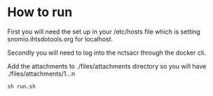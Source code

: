 # How to run

First you will need the set up in your /etc/hosts file which is setting snomio.ihtsdotools.org for localhost.

Secondly you will need to log into the nctsacr through the docker cli.

Add the attachments to ./files/attachments directory so you will have ./files/attachments/1...n

```
sh run.sh
```